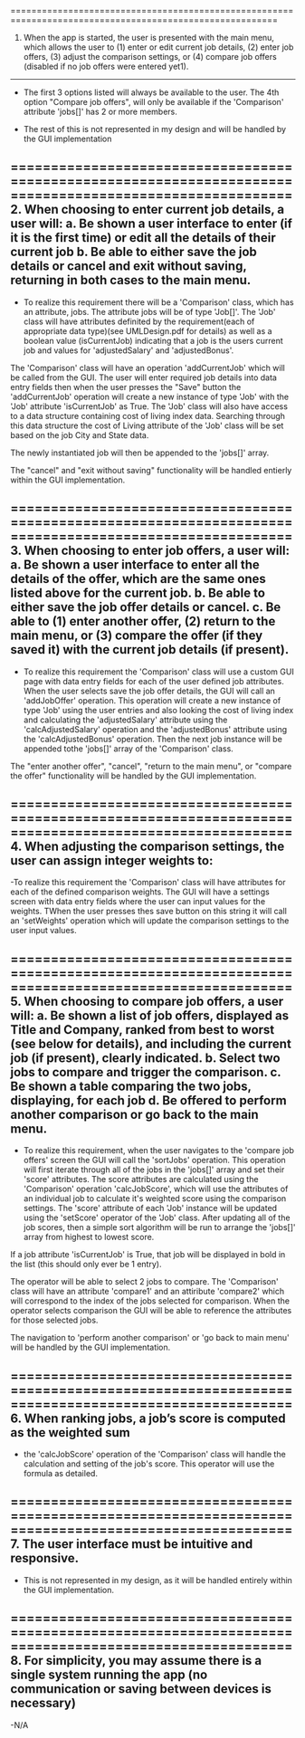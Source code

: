 =========================================================================================================
1. When the app is started, the user is presented with the main menu, which allows the
user to (1) enter or edit current job details, (2) enter job offers, (3) adjust the comparison
settings, or (4) compare job offers (disabled if no job offers were entered yet1).
-------------------------------------------------------------------------
- The first 3 options listed will always be available to the user. The 4th option "Compare job offers", will only be available if
the 'Comparison' attribute 'jobs[]' has 2 or more members.

- The rest of this is not represented in my design and will be handled by the GUI implementation


=========================================================================================================
2. When choosing to enter current job details, a user will:
a. Be shown a user interface to enter (if it is the first time) or edit all the details of
their current job
b. Be able to either save the job details or cancel and exit without saving, returning
in both cases to the main menu.
-------------------------------------------------------------------------
- To realize this requirement there will be a 'Comparison' class, which has an attribute, jobs. The attribute jobs will be of type 'Job[]'.
The 'Job' class will have attributes definited by the requirement(each of appropriate data type)(see UMLDesign.pdf for details) as well as a boolean value 
(isCurrentJob) indicating that a job is the users current job and values for 'adjustedSalary' and 'adjustedBonus'.

The 'Comparison' class will have an operation 'addCurrentJob' which will be called from the GUI. The user will enter required job details into data entry fields
then when the user presses the "Save" button the 'addCurrentJob' operation will create a new instance of type 'Job' with the 'Job' attribute 'isCurrentJob' as True. 
The 'Job' class will also have access to a data structure containing cost of living index data. Searching through this data structure the cost of Living attribute of 
the 'Job' class will be set based on the job City and State data.

The newly instantiated job will then be appended to the 'jobs[]' array.

The "cancel" and "exit without saving" functionality will be handled entierly within the GUI implementation.


=========================================================================================================
3. When choosing to enter job offers, a user will:
a. Be shown a user interface to enter all the details of the offer, which are the same
ones listed above for the current job.
b. Be able to either save the job offer details or cancel.
c. Be able to (1) enter another offer, (2) return to the main menu, or (3) compare the
offer (if they saved it) with the current job details (if present).
-------------------------------------------------------------------------
- To realize this requirement the 'Comparison' class will use a custom GUI page with data entry fields for each of the user defined job attributes. When the user selects
save the job offer details, the GUI will call an 'addJobOffer' operation. This operation will create a new instance of type 'Job' using the user entries and also looking
the cost of living index and calculating the 'adjustedSalary' attribute using the 'calcAdjustedSalary' operation and the 'adjustedBonus' attribute using the
'calcAdjustedBonus' operation. Then the next job instance will be appended tothe 'jobs[]' array of the 'Comparison' class.

The "enter another offer", "cancel", "return to the main menu", or "compare the offer" functionality will be handled by the GUI implementation.


=========================================================================================================
4. When adjusting the comparison settings, the user can assign integer weights to:
-------------------------------------------------------------------------
-To realize this requirement the 'Comparison' class will have attributes for each of the defined comparison weights. The GUI will have a settings screen with data entry
fields where the user can input values for the weights. TWhen the user presses thes save button on this string it will call an 'setWeights' operation which will update
the comparison settings to the user input values.


=========================================================================================================
5. When choosing to compare job offers, a user will:
a. Be shown a list of job offers, displayed as Title and Company, ranked from best
to worst (see below for details), and including the current job (if present), clearly
indicated.
b. Select two jobs to compare and trigger the comparison.
c. Be shown a table comparing the two jobs, displaying, for each job
d. Be offered to perform another comparison or go back to the main menu.
-------------------------------------------------------------------------
- To realize this requirement, when the user navigates to the 'compare job offers' screen the GUI will call the 'sortJobs' operation. This operation will first iterate
through all of the jobs in the 'jobs[]' array and set their 'score' attributes. The score attributes are calculated using the 'Comparison' operation 'calcJobScore',
which will use the attributes of an individual job to calculate it's weighted score using the comparison settings. The 'score' attribute of each 'Job' instance will
be updated using the 'setScore' operator of the 'Job' class. After updating all of the job scores, then a simple sort algorithm will be run to arrange the 'jobs[]' 
array from highest to lowest score.

If a job attribute 'isCurrentJob' is True, that job will be displayed in bold in the list (this should only ever be 1 entry).

The operator will be able to select 2 jobs to compare. The 'Comparison' class will have an attribute 'compare1' and an attiribute 'compare2' which will correspond to
the index of the jobs selected for comparison. When the operator selects comparison the GUI will be able to reference the attributes for those selected jobs.

The navigation to 'perform another comparison' or 'go back to main menu' will be handled by the GUI implementation.


=========================================================================================================
6. When ranking jobs, a job’s score is computed as the weighted sum
-------------------------------------------------------------------------
- the 'calcJobScore' operation of the 'Comparison' class will handle the calculation and setting of the job's score. This operator will use the formula as detailed.


=========================================================================================================
7. The user interface must be intuitive and responsive.
-------------------------------------------------------------------------
- This is not represented in my design, as it will be handled entirely within the GUI implementation.


=========================================================================================================
8. For simplicity, you may assume there is a single system running the app (no
communication or saving between devices is necessary)
-------------------------------------------------------------------------
-N/A
